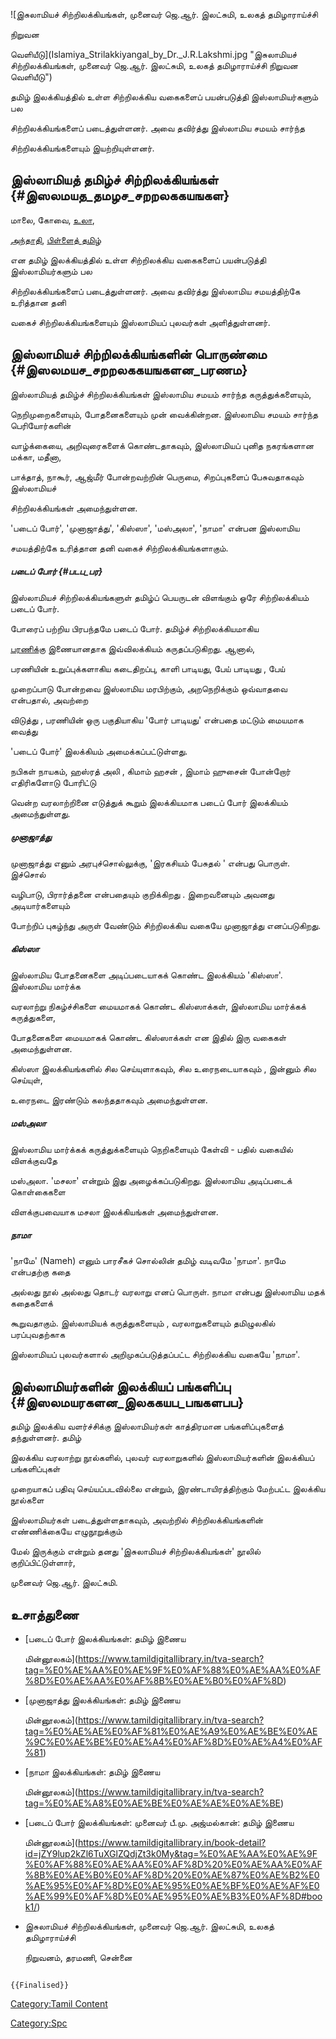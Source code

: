 ![இசுலாமியச் சிற்றிலக்கியங்கள், முனைவர் ஜெ.ஆர். இலட்சுமி, உலகத் தமிழாராய்ச்சி
நிறுவன
வெளியீடு](Islamiya_Strilakkiyangal_by_Dr._J.R.Lakshmi.jpg "இசுலாமியச் சிற்றிலக்கியங்கள், முனைவர் ஜெ.ஆர். இலட்சுமி, உலகத் தமிழாராய்ச்சி நிறுவன வெளியீடு")
தமிழ் இலக்கியத்தில் உள்ள சிற்றிலக்கிய வகைகளைப் பயன்படுத்தி இஸ்லாமியர்களும் பல
சிற்றிலக்கியங்களைப் படைத்துள்ளனர். அவை தவிர்த்து இஸ்லாமிய சமயம் சார்ந்த
சிற்றிலக்கியங்களையும் இயற்றியுள்ளனர்.

## இஸ்லாமியத் தமிழ்ச் சிற்றிலக்கியங்கள் {#இஸலமயத_தமழச_சறறலககயஙகள}

மாலை, கோவை, [உலா](உலா_(இலக்கியம்) "wikilink"),
[அந்தாதி](அந்தாதி "wikilink"), [பிள்ளைத் தமிழ்](பிள்ளைத்_தமிழ்_நூல்கள் "wikilink")
என தமிழ் இலக்கியத்தில் உள்ள சிற்றிலக்கிய வகைகளைப் பயன்படுத்தி இஸ்லாமியர்களும் பல
சிற்றிலக்கியங்களைப் படைத்துள்ளனர். அவை தவிர்த்து இஸ்லாமிய சமயத்திற்கே உரித்தான தனி
வகைச் சிற்றிலக்கியங்களையும் இஸ்லாமியப் புலவர்கள் அளித்துள்ளனர்.

## இஸ்லாமியச் சிற்றிலக்கியங்களின் பொருண்மை {#இஸலமயச_சறறலககயஙகளன_பரணம}

இஸ்லாமியத் தமிழ்ச் சிற்றிலக்கியங்கள் இஸ்லாமிய சமயம் சார்ந்த கருத்துக்களையும்,
நெறிமுறைகளையும், போதனைகளையும் முன் வைக்கின்றன. இஸ்லாமிய சமயம் சார்ந்த பெரியோர்களின்
வாழ்க்கையை, அறிவுரைகளைக் கொண்டதாகவும், இஸ்லாமியப் புனித நகரங்களான மக்கா, மதீனா,
பாக்தாத், நாகூர், ஆஜ்மீர் போன்றவற்றின் பெருமை, சிறப்புகளைப் பேசுவதாகவும் இஸ்லாமியச்
சிற்றிலக்கியங்கள் அமைந்துள்ளன.

\'படைப் போர்\', \'முனாஜாத்து\', \'கிஸ்ஸா\', \'மஸ்அலா\', \'நாமா\' என்பன இஸ்லாமிய
சமயத்திற்கே உரித்தான தனி வகைச் சிற்றிலக்கியங்களாகும்.

##### படைப் போர் {#படப_பர}

இஸ்லாமியச் சிற்றிலக்கியங்களுள் தமிழ்ப் பெயருடன் விளங்கும் ஒரே சிற்றிலக்கியம் படைப் போர்.
போரைப் பற்றிய பிரபந்தமே படைப் போர். தமிழ்ச் சிற்றிலக்கியமாகிய
[பரணிக](பரணி "wikilink")்கு இணையானதாக இவ்விலக்கியம் கருதப்படுகிறது. ஆனால்,
பரணியின் உறுப்புக்களாகிய கடைதிறப்பு, காளி பாடியது, பேய் பாடியது , பேய்
முறைப்பாடு போன்றவை இஸ்லாமிய மரபிற்கும், அறநெறிக்கும் ஒவ்வாதவை என்பதால், அவற்றை
விடுத்து , பரணியின் ஒரு பகுதியாகிய 'போர் பாடியது' என்பதை மட்டும் மையமாக வைத்து
'படைப் போர்' இலக்கியம் அமைக்கப்பட்டுள்ளது.

நபிகள் நாயகம், ஹஸ்ரத் அலி , கிமாம் ஹசன் , இமாம் ஹுசைன் போன்றோர் எதிரிகளோடு போரிட்டு
வென்ற வரலாற்றினை எடுத்துக் கூறும் இலக்கியமாக படைப் போர் இலக்கியம் அமைந்துள்ளது.

##### முனாஜாத்து

முனாஜாத்து எனும் அரபுச்சொல்லுக்கு, 'இரகசியம் பேசுதல் ' என்பது பொருள். இச்சொல்
வழிபாடு, பிரார்த்தனை என்பதையும் குறிக்கிறது . இறைவனையும் அவனது அடியார்களையும்
போற்றிப் புகழ்ந்து அருள் வேண்டும் சிற்றிலக்கிய வகையே முனாஜாத்து எனப்படுகிறது.

##### கிஸ்ஸா

இஸ்லாமிய போதனைகளை அடிப்படையாகக் கொண்ட இலக்கியம் \'கிஸ்ஸா\'. இஸ்லாமிய மார்க்க
வரலாற்று நிகழ்ச்சிகளை மையமாகக் கொண்ட கிஸ்ஸாக்கள், இஸ்லாமிய மார்க்கக் கருத்துகளை,
போதனைகளை மையமாகக் கொண்ட கிஸ்ஸாக்கள் என இதில் இரு வகைகள் அமைந்துள்ளன.

கிஸ்ஸா இலக்கியங்களில் சில செய்யுளாகவும், சில உரைநடையாகவும் , இன்னும் சில செய்யுள்,
உரைநடை இரண்டும் கலந்ததாகவும் அமைந்துள்ளன.

##### மஸ்அலா

இஸ்லாமிய மார்க்கக் கருத்துக்களையும் நெறிகளையும் கேள்வி - பதில் வகையில் விளக்குவதே
மஸ்அலா. 'மசலா' என்றும் இது அழைக்கப்படுகிறது. இஸ்லாமிய அடிப்படைக் கொள்கைகளை
விளக்குபவையாக மசலா இலக்கியங்கள் அமைந்துள்ளன.

##### நாமா

'நாமே' (Nameh) எனும் பாரசீகச் சொல்லின் தமிழ் வடிவமே 'நாமா'. நாமே என்பதற்கு கதை
அல்லது நூல் அல்லது தொடர் வரலாறு எனப் பொருள். நாமா என்பது இஸ்லாமிய மதக் கதைகளைக்
கூறுவதாகும். இஸ்லாமியக் கருத்துகளையும் , வரலாறுகளையும் தமிழுலகில் பரப்புவதற்காக
இஸ்லாமியப் புலவர்களால் அறிமுகப்படுத்தப்பட்ட சிற்றிலக்கிய வகையே 'நாமா'.

## இஸ்லாமியர்களின் இலக்கியப் பங்களிப்பு {#இஸலமயரகளன_இலககயப_பஙகளபப}

தமிழ் இலக்கிய வளர்ச்சிக்கு இஸ்லாமியர்கள் காத்திரமான பங்களிப்புகளைத் தந்துள்ளனர். தமிழ்
இலக்கிய வரலாற்று நூல்களில், புலவர் வரலாறுகளில் இஸ்லாமியர்களின் இலக்கியப் பங்களிப்புகள்
முறையாகப் பதிவு செய்யப்படவில்லை என்றும், இரண்டாயிரத்திற்கும் மேற்பட்ட இலக்கிய நூல்களை
இஸ்லாமியர்கள் படைத்துள்ளதாகவும், அவற்றில் சிற்றிலக்கியங்களின் எண்ணிக்கையே எழுநூறுக்கும்
மேல் இருக்கும் என்றும் தனது 'இசுலாமியச் சிற்றிலக்கியங்கள்' நூலில் குறிப்பிட்டுள்ளார்,
முனைவர் ஜெ.ஆர். இலட்சுமி.

## உசாத்துணை

-   [படைப் போர் இலக்கியங்கள்: தமிழ் இணைய
    மின்னூலகம்](https://www.tamildigitallibrary.in/tva-search?tag=%E0%AE%AA%E0%AE%9F%E0%AF%88%E0%AE%AA%E0%AF%8D%E0%AE%AA%E0%AF%8B%E0%AE%B0%E0%AF%8D)
-   [முனாஜாத்து இலக்கியங்கள்: தமிழ் இணைய
    மின்னூலகம்](https://www.tamildigitallibrary.in/tva-search?tag=%E0%AE%AE%E0%AF%81%E0%AE%A9%E0%AE%BE%E0%AE%9C%E0%AE%BE%E0%AE%A4%E0%AF%8D%E0%AE%A4%E0%AF%81)
-   [நாமா இலக்கியங்கள்: தமிழ் இணைய
    மின்னூலகம்](https://www.tamildigitallibrary.in/tva-search?tag=%E0%AE%A8%E0%AE%BE%E0%AE%AE%E0%AE%BE)
-   [படைப் போர் இலக்கியங்கள்: முனைவர் பீ.மு. அஜ்மல்கான்: தமிழ் இணைய
    மின்னூலகம்](https://www.tamildigitallibrary.in/book-detail?id=jZY9lup2kZl6TuXGlZQdjZt3k0My&tag=%E0%AE%AA%E0%AE%9F%E0%AF%88%E0%AE%AA%E0%AF%8D%20%E0%AE%AA%E0%AF%8B%E0%AE%B0%E0%AF%8D%20%E0%AE%87%E0%AE%B2%E0%AE%95%E0%AF%8D%E0%AE%95%E0%AE%BF%E0%AE%AF%E0%AE%99%E0%AF%8D%E0%AE%95%E0%AE%B3%E0%AF%8D#book1/)
-   இசுலாமியச் சிற்றிலக்கியங்கள், முனைவர் ஜெ.ஆர். இலட்சுமி, உலகத் தமிழாராய்ச்சி
    நிறுவனம், தரமணி, சென்னை

```{=mediawiki}
{{Finalised}}
```
[Category:Tamil Content](Category:Tamil_Content "wikilink")
[Category:Spc](Category:Spc "wikilink")
